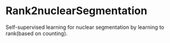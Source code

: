# Rank2nuclearSegmentation
Self-supervised learning for nuclear segmentation by learning to rank(based on counting).
